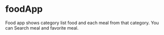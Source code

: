 # foodApp
Food app shows category list food and each meal from that category. You can Search meal and favorite meal.
